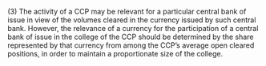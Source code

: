 (3) The activity of a CCP may be relevant for a particular central bank of issue in view of the volumes cleared in the currency issued by such central bank. However, the relevance of a currency for the participation of a central bank of issue in the college of the CCP should be determined by the share represented by that currency from among the CCP’s average open cleared positions, in order to maintain a proportionate size of the college.